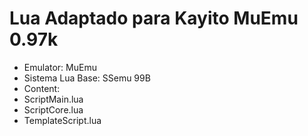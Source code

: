 # Lua Adaptado para Kayito MuEmu 0.97k

- Emulator: MuEmu
- Sistema Lua Base: SSemu 99B
- Content:
- ScriptMain.lua
- ScriptCore.lua
- TemplateScript.lua
